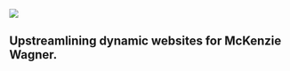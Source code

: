 ![](https://media3.giphy.com/media/103liSxCY1NpLO/giphy-downsized.webp)

## Upstreamlining dynamic websites for McKenzie Wagner.
